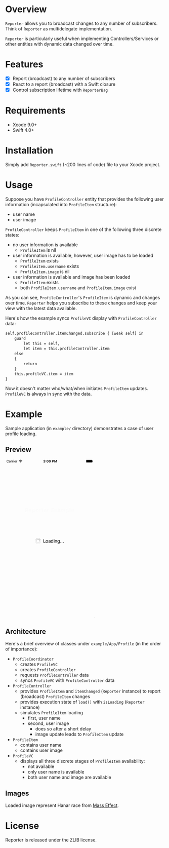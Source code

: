 # Overview

`Reporter` allows you to broadcast changes to any number of subscribers.
Think of `Reporter` as multidelegate implementation.

`Reporter` is particularly useful when implementing Controllers/Services or
other entities with dynamic data changed over time.

# Features

- [x] Report (broadcast) to any number of subscribers
- [x] React to a report (broadcast) with a Swift closure
- [x] Control subscription lifetime with `ReporterBag`

# Requirements

- Xcode 9.0+
- Swift 4.0+

# Installation

Simply add `Reporter.swift` (~200 lines of code) file to your Xcode project.

# Usage

Suppose you have `ProfileController` entity that provides the following user
information (incapsulated into `ProfileItem` structure):

* user name
* user image

`ProfileController` keeps `ProfileItem` in one of the following three discrete states:

* no user information is available
    * `ProfileItem` is nil
* user information is available, however, user image has to be loaded
    * `ProfileItem` exists
    * `Profileitem.username` exists
    * `ProfileItem.image` is nil
* user information is available and image has been loaded
    * `ProfileItem` exists
    * both `ProfileItem.username` and `ProfileItem.image` exist

As you can see, `ProfileController`'s `ProfileItem` is dynamic and changes
over time. `Reporter` helps you subscribe to these changes and keep your
view with the latest data available.

Here's how the example syncs `ProfileVC` display with `ProfileController`
data:

```
self.profileController.itemChanged.subscribe { [weak self] in
    guard
        let this = self,
        let item = this.profileController.item
    else
    {
        return
    }
    this.profileVC.item = item
}
```

Now it doesn't matter who/what/when initiates `ProfileItem` updates. `ProfileVC`
is always in sync with the data.

# Example

Sample application (in `example/` directory) demonstrates a case of user profile loading.

## Preview

![Preview][preview]

## Architecture

Here's a brief overview of classes under `example/App/Profile` (in the order of importance):

* `ProfileCoordinator`
    * creates `ProfileVC`
    * creates `ProfileController`
    * requests `ProfileController` data
    * syncs `ProfileVC` with `ProfileController` data
* `ProfileController`
    * provides `ProfileItem` and `itemChanged` (`Reporter` instance) to report (broadcast) `ProfileItem` changes
    * provides execution state of `load()` with `isLoading` (`Reporter` instance)
    * simulates `ProfileItem` loading
        * first, user name
        * second, user image
            * does so after a short delay
            * image update leads to `ProfileItem` update
* `ProfileItem`
    * contains user name
    * contains user image
* `ProfileVC`
    * displays all three discrete stages of `ProfileItem` availability:
        * not available
        * only user name is available
        * both user name and image are available

## Images

Loaded image represent Hanar race from [Mass Effect][me-races].

# License

Reporter is released under the ZLIB license.

[preview]: preview.gif
[me-races]: http://masseffect.wikia.com/wiki/Races
